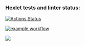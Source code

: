 ### Hexlet tests and linter status:

[![Actions Status](https://github.com/bea00811/backend-project-46/workflows/hexlet-check/badge.svg)](https://github.com/bea00811/backend-project-46/actions)

[![example workflow](https://github.com/bea00811/backend-project-46/actions/workflows/hello.yml/badge.svg)](https://github.com/bea00811/backend-project-46/actions/workflows/hello.yml)

<a href="https://asciinema.org/a/fzxmYAin8ZGDSTonQmpDiEced" target="_blank"><img src="https://asciinema.org/a/fzxmYAin8ZGDSTonQmpDiEced.svg" /></a>
